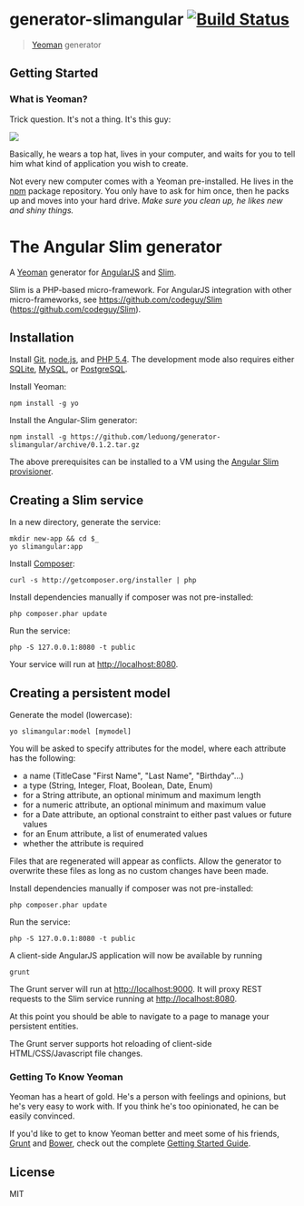 # generator-slimangular [![Build Status](https://secure.travis-ci.org/leduong/generator-slimangular.png?branch=master)](https://travis-ci.org/leduong/generator-slimangular)

> [Yeoman](http://yeoman.io) generator


## Getting Started

### What is Yeoman?

Trick question. It's not a thing. It's this guy:

![](http://i.imgur.com/JHaAlBJ.png)

Basically, he wears a top hat, lives in your computer, and waits for you to tell him what kind of application you wish to create.

Not every new computer comes with a Yeoman pre-installed. He lives in the [npm](https://npmjs.org) package repository. You only have to ask for him once, then he packs up and moves into your hard drive. *Make sure you clean up, he likes new and shiny things.*


# The Angular Slim generator

A [Yeoman](http://yeoman.io) generator for [AngularJS](http://angularjs.org) and [Slim](http://www.slimframework.com/).

Slim is a PHP-based micro-framework.  For AngularJS integration with other micro-frameworks, see https://github.com/codeguy/Slim (https://github.com/codeguy/Slim).

## Installation

Install [Git](http://git-scm.com), [node.js](http://nodejs.org), and [PHP 5.4](http://www.php.net/).  The development mode also requires either [SQLite](http://www.sqlite.org), [MySQL](http://www.mysql.com/), or [PostgreSQL](http://www.postgresql.org/).

Install Yeoman:

    npm install -g yo

Install the Angular-Slim generator:

    npm install -g https://github.com/leduong/generator-slimangular/archive/0.1.2.tar.gz

The above prerequisites can be installed to a VM using the [Angular Slim provisioner](https://github.com/leduong/generator-slimangular).

## Creating a Slim service

In a new directory, generate the service:

    mkdir new-app && cd $_
    yo slimangular:app

Install [Composer](https://getcomposer.org/):

    curl -s http://getcomposer.org/installer | php

Install dependencies manually if composer was not pre-installed:

    php composer.phar update

Run the service:

    php -S 127.0.0.1:8080 -t public

Your service will run at [http://localhost:8080](http://localhost:8080).


## Creating a persistent model

Generate the model (lowercase):

    yo slimangular:model [mymodel]

You will be asked to specify attributes for the model, where each attribute has the following:

- a name (TitleCase "First Name", "Last Name", "Birthday"...)
- a type (String, Integer, Float, Boolean, Date, Enum)
- for a String attribute, an optional minimum and maximum length
- for a numeric attribute, an optional minimum and maximum value
- for a Date attribute, an optional constraint to either past values or future values
- for an Enum attribute, a list of enumerated values
- whether the attribute is required

Files that are regenerated will appear as conflicts.  Allow the generator to overwrite these files as long as no custom changes have been made.

Install dependencies manually if composer was not pre-installed:

    php composer.phar update

Run the service:

    php -S 127.0.0.1:8080 -t public

A client-side AngularJS application will now be available by running

    grunt

The Grunt server will run at [http://localhost:9000](http://localhost:9000).  It will proxy REST requests to the Slim service running at [http://localhost:8080](http://localhost:8080).

At this point you should be able to navigate to a page to manage your persistent entities.

The Grunt server supports hot reloading of client-side HTML/CSS/Javascript file changes.
### Getting To Know Yeoman

Yeoman has a heart of gold. He's a person with feelings and opinions, but he's very easy to work with. If you think he's too opinionated, he can be easily convinced.

If you'd like to get to know Yeoman better and meet some of his friends, [Grunt](http://gruntjs.com) and [Bower](http://bower.io), check out the complete [Getting Started Guide](https://github.com/yeoman/yeoman/wiki/Getting-Started).


## License

MIT
